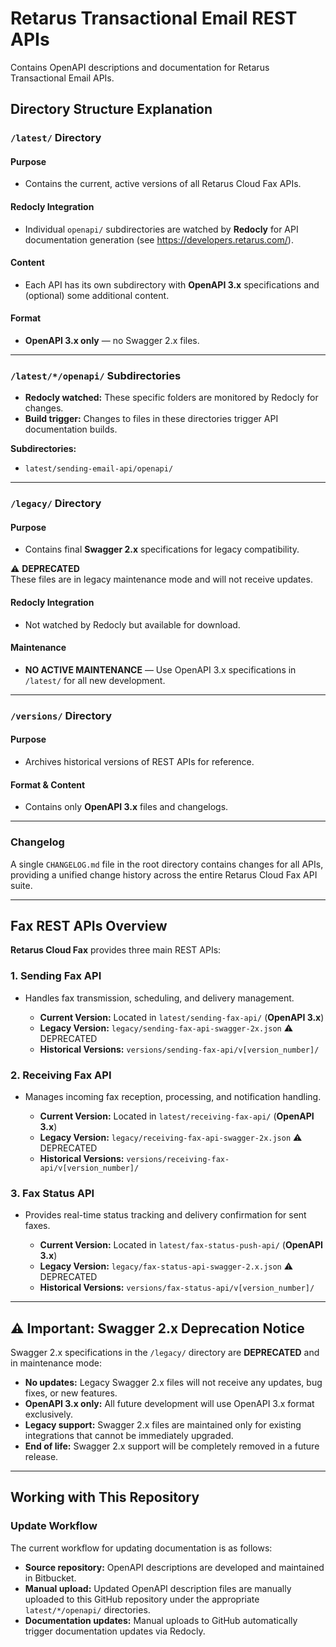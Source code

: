 # Retarus Transactional Email REST APIs
Contains OpenAPI descriptions and documentation for Retarus Transactional Email APIs.

## Directory Structure Explanation

### `/latest/` Directory

#### Purpose
- Contains the current, active versions of all Retarus Cloud Fax APIs.

#### Redocly Integration
- Individual `openapi/` subdirectories are watched by **Redocly** for API documentation generation (see https://developers.retarus.com/).

#### Content
- Each API has its own subdirectory with **OpenAPI 3.x** specifications and (optional) some additional content.

#### Format
- **OpenAPI 3.x only** — no Swagger 2.x files.

---

### `/latest/*/openapi/` Subdirectories

- **Redocly watched:** These specific folders are monitored by Redocly for changes.
- **Build trigger:** Changes to files in these directories trigger API documentation builds.

**Subdirectories:**
- `latest/sending-email-api/openapi/`

---

### `/legacy/` Directory

#### Purpose
- Contains final **Swagger 2.x** specifications for legacy compatibility.

⚠️ **DEPRECATED**  
These files are in legacy maintenance mode and will not receive updates.

#### Redocly Integration
- Not watched by Redocly but available for download.

#### Maintenance
- **NO ACTIVE MAINTENANCE** — Use OpenAPI 3.x specifications in `/latest/` for all new development.

---

### `/versions/` Directory

#### Purpose
- Archives historical versions of REST APIs for reference.

#### Format & Content
- Contains only **OpenAPI 3.x** files and changelogs.

---

### **Changelog**

A single `CHANGELOG.md` file in the root directory contains changes for all APIs, providing a unified change history across the entire Retarus Cloud Fax API suite.

---

## Fax REST APIs Overview

**Retarus Cloud Fax** provides three main REST APIs:

### 1. Sending Fax API
- Handles fax transmission, scheduling, and delivery management.

  - **Current Version:** Located in `latest/sending-fax-api/` (**OpenAPI 3.x**)
  - **Legacy Version:** `legacy/sending-fax-api-swagger-2x.json` ⚠️ DEPRECATED
  - **Historical Versions:** `versions/sending-fax-api/v[version_number]/`

### 2. Receiving Fax API
- Manages incoming fax reception, processing, and notification handling.

  - **Current Version:** Located in `latest/receiving-fax-api/` (**OpenAPI 3.x**)
  - **Legacy Version:** `legacy/receiving-fax-api-swagger-2x.json` ⚠️ DEPRECATED
  - **Historical Versions:** `versions/receiving-fax-api/v[version_number]/`

### 3. Fax Status API
- Provides real-time status tracking and delivery confirmation for sent faxes.

  - **Current Version:** Located in `latest/fax-status-push-api/` (**OpenAPI 3.x**)
  - **Legacy Version:** `legacy/fax-status-api-swagger-2.x.json` ⚠️ DEPRECATED
  - **Historical Versions:** `versions/fax-status-api/v[version_number]/`

---

## ⚠️ Important: Swagger 2.x Deprecation Notice

Swagger 2.x specifications in the `/legacy/` directory are **DEPRECATED** and in maintenance mode:

- **No updates:** Legacy Swagger 2.x files will not receive any updates, bug fixes, or new features.
- **OpenAPI 3.x only:** All future development will use OpenAPI 3.x format exclusively.
- **Legacy support:** Swagger 2.x files are maintained only for existing integrations that cannot be immediately upgraded.
- **End of life:** Swagger 2.x support will be completely removed in a future release.

---

## Working with This Repository

### Update Workflow

The current workflow for updating documentation is as follows:

- **Source repository:** OpenAPI descriptions are developed and maintained in Bitbucket.
- **Manual upload:** Updated OpenAPI description files are manually uploaded to this GitHub repository under the appropriate `latest/*/openapi/` directories.
- **Documentation updates:** Manual uploads to GitHub automatically trigger documentation updates via Redocly.
